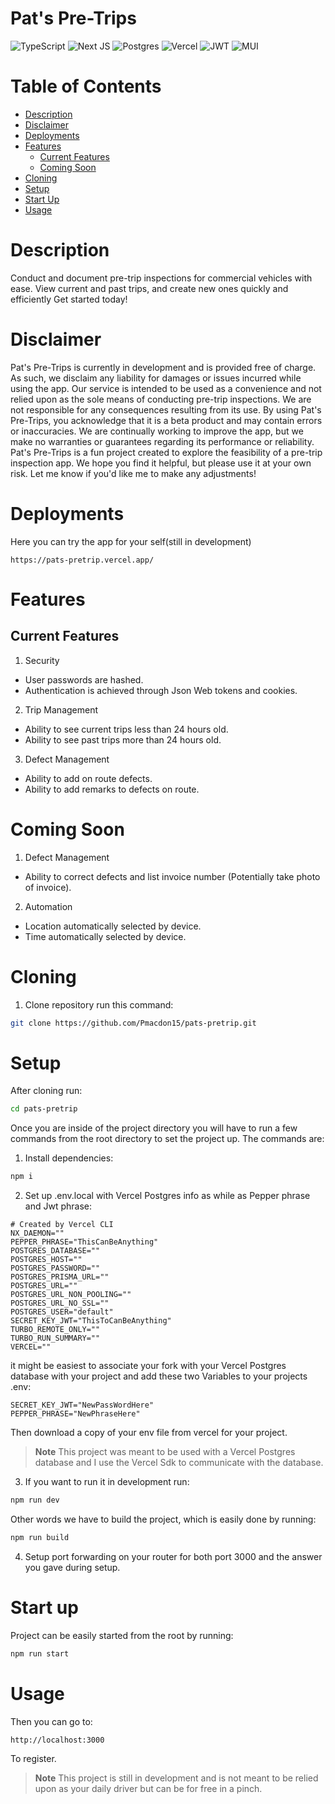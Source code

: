 # Pat's Pre-Trips
<img alt="TypeScript" src="https://ziadoua.github.io/m3-Markdown-Badges/badges/TypeScript/typescript2.svg"/> <img alt="Next JS" src="https://ziadoua.github.io/m3-Markdown-Badges/badges/NextJS/nextjs2.svg"/> <img alt="Postgres" src ="https://ziadoua.github.io/m3-Markdown-Badges/badges/PostgreSQL/postgresql1.svg"/> <img alt="Vercel" src="https://ziadoua.github.io/m3-Markdown-Badges/badges/Vercel/vercel2.svg"/> <img alt="JWT" src="https://ziadoua.github.io/m3-Markdown-Badges/badges/JWT/jwt2.svg"/> <img alt="MUI" src="https://img.shields.io/badge/MUI-007FFF.svg?style=for-the-badge&logo=MUI&logoColor=white"/>

# Table of Contents
- [Description](#Description)
- [Disclaimer](#Disclaimer)
- [Deployments](#Deployments)
- [Features](#Features)
  - [Current Features](#Current-Features) 
  - [Coming Soon](#Coming-Soon) 
- [Cloning](#Cloning)
- [Setup](#Setup)
- [Start Up](#Start-Up)
- [Usage](#Usage)

# Description
Conduct and document pre-trip inspections for commercial vehicles with ease. View current and past trips, and create new ones quickly and efficiently Get started today!

# Disclaimer
Pat's Pre-Trips is currently in development and is provided free of charge. As such, we disclaim any liability for damages or issues incurred while using the app. Our service is intended to be used as a convenience and not relied upon as the sole means of conducting pre-trip inspections. We are not responsible for any consequences resulting from its use.
By using Pat's Pre-Trips, you acknowledge that it is a beta product and may contain errors or inaccuracies. We are continually working to improve the app, but we make no warranties or guarantees regarding its performance or reliability.
Pat's Pre-Trips is a fun project created to explore the feasibility of a pre-trip inspection app. We hope you find it helpful, but please use it at your own risk.
Let me know if you'd like me to make any adjustments!
# Deployments
Here you can try the app for your self(still in development)
```https
https://pats-pretrip.vercel.app/
```

# Features
## Current Features
1. Security
- User passwords are hashed.
- Authentication is achieved through Json Web tokens and cookies.
2. Trip Management
- Ability to see current trips less than 24 hours old.
- Ability to see past trips more than 24 hours old.
3. Defect Management
- Ability to add on route defects.
- Ability to add remarks to defects on route.
# Coming Soon
1. Defect Management
- Ability to correct defects and list invoice number (Potentially take photo of invoice).
2. Automation
- Location automatically selected by device.
- Time automatically selected by device.

# Cloning
1. Clone repository run this command: 
```bash
git clone https://github.com/Pmacdon15/pats-pretrip.git
```

# Setup
After cloning run: 
```Bash
cd pats-pretrip
```

Once you are inside of the project directory you will have to run a few commands from the root directory to set the project up.
The commands are:
1. Install dependencies:
```Bash
npm i
```
2. Set up .env.local with Vercel Postgres info as while as Pepper phrase and Jwt phrase:
```env
# Created by Vercel CLI
NX_DAEMON=""
PEPPER_PHRASE="ThisCanBeAnything"
POSTGRES_DATABASE=""
POSTGRES_HOST=""
POSTGRES_PASSWORD=""
POSTGRES_PRISMA_URL=""
POSTGRES_URL=""
POSTGRES_URL_NON_POOLING=""
POSTGRES_URL_NO_SSL=""
POSTGRES_USER="default"
SECRET_KEY_JWT="ThisToCanBeAnything"
TURBO_REMOTE_ONLY=""
TURBO_RUN_SUMMARY=""
VERCEL=""
```
it might be easiest to associate your fork with your Vercel Postgres database with your project and add these two Variables to your projects .env:
```env
SECRET_KEY_JWT="NewPassWordHere"
PEPPER_PHRASE="NewPhraseHere"
```
Then download a copy of your env file from vercel for your project.
> **Note**
> This project was meant to be used with a Vercel Postgres database and I use the Vercel Sdk to communicate with the database.

3. If you want to run it in development run:
```Bash
npm run dev
```

Other words we have to build the project, which is easily done by running:
```Bash
npm run build
```

4. Setup port forwarding on your router for both port 3000 and the answer you gave during setup.

# Start up
Project can be easily started from the root by running:
```Bash
npm run start
```

# Usage
Then you can go to:
```Http
http://localhost:3000
```
To register.

> **Note**
> This project is still in development and is not meant to be relied upon as your daily driver but can be for free in a pinch.
